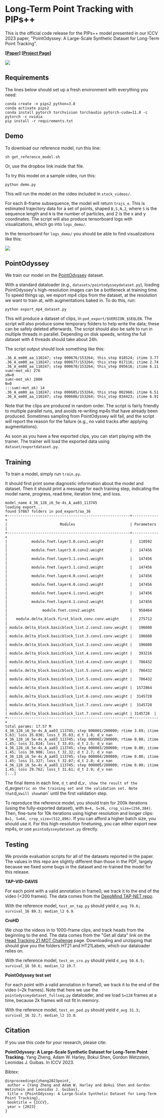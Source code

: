 # Long-Term Point Tracking with PIPs++

This is the official code release for the PIPs++ model presented in our ICCV 2023 paper, "PointOdyssey: A Large-Scale Synthetic Dataset for Long-Term Point Tracking".

**[[Paper](https://arxiv.org/abs/2307.15055)] [[Project Page](https://pointodyssey.com/)]**

<img src='https://pointodyssey.com/assets/point_tracks.jpg'>

## Requirements

The lines below should set up a fresh environment with everything you need: 

```
conda create -n pips2 python=3.8
conda activate pips2
conda install pytorch torchvision torchaudio pytorch-cuda=11.8 -c pytorch -c nvidia
pip install -r requirements.txt
```

## Demo

To download our reference model, run this line:

```
sh get_reference_model.sh
```

Or, use the dropbox link inside that file. 

To try this model on a sample video, run this:

```
python demo.py
```

This will run the model on the video included in `stock_videos/`.

For each 8-frame subsequence, the model will return `trajs_e`. This is estimated trajectory data for a set of points, shaped `B,S,N,2`, where `S` is the sequence length and `N` is the number of particles, and 2 is the x and y coordinates. The script will also produce tensorboard logs with visualizations, which go into `logs_demo/`.

In the tensorboard for `logs_demo/` you should be able to find visualizations like this:

<img src='https://pointodyssey.com/assets/camel_compressed.gif'>


## PointOdyssey 

We train our model on the [PointOdyssey](https://huggingface.co/datasets/aharley/pointodyssey) dataset.

With a standard dataloader (e.g., `datasets/pointodysseydataset.py`), loading PointOdyssey's high-resolution images can be a bottleneck at training time. To speed things up, we export mp4 clips from the dataset, at the resolution we want to train at, with augmentations baked in. To do this, run:

```
python export_mp4_dataset.py
```

This will produce a dataset of clips, in `pod_export/$VERSION_$SEQLEN`. The script will also produce some temporary folders to help write the data; these can be safely deleted afterwards. The script should also be safe to run in multiple threads in parallel. Depending on disk speeds, writing the full dataset with 4 threads should take about 24h.

The script output should look something like this: 
```
.36_A_em00_aa_110247; step 000676/153264; this_step 018524; itime 3.77
.36_A_em00_aa_110247; step 000677/153264; this_step 017116; itime 2.74
.36_A_em00_aa_110247; step 000678/153264; this_step 095616; itime 6.11
sum(~mot_ok) 276
xN=0
sum(~mot_ok) 2000
N=0
:::sum(~mot_ok) 14
.36_A_em00_aa_110247; step 000685/153264; this_step 002960; itime 6.51
.36_A_em00_aa_110247; step 000686/153264; this_step 034423; itime 6.91
```

Note that the clips are produced in random order. The script is fairly friendly to multiple parallel runs, and avoids re-writing mp4s that have already been produced. Sometimes sampling from PointOdyssey will fail, and the script will report the reason for the failure (e.g., no valid tracks after applying augmentations).

As soon as you have a few exported clips, you can start playing with the trainer. The trainer will load the exported data using `dataset/exportdataset.py`.


## Training

To train a model, simply run `train.py`.

It should first print some diagnostic information about the model and dataset. Then it should print a message for each training step, indicating the model name, progress, read time, iteration time, and loss. 

```
model_name 4_36_128_i6_5e-4s_A_aa03_113745
loading export...
found 57867 folders in pod_export/aa_36
+--------------------------------------------------------+------------+
|                        Modules                         | Parameters |
+--------------------------------------------------------+------------+
|           module.fnet.layer3.0.conv1.weight            |   110592   |
|           module.fnet.layer3.0.conv2.weight            |   147456   |
|           module.fnet.layer3.1.conv1.weight            |   147456   |
|           module.fnet.layer3.1.conv2.weight            |   147456   |
|           module.fnet.layer4.0.conv1.weight            |   147456   |
|           module.fnet.layer4.0.conv2.weight            |   147456   |
|           module.fnet.layer4.1.conv1.weight            |   147456   |
|           module.fnet.layer4.1.conv2.weight            |   147456   |
|                module.fnet.conv2.weight                |   958464   |
|    module.delta_block.first_block_conv.conv.weight     |   275712   |
| module.delta_block.basicblock_list.2.conv2.conv.weight |   196608   |
| module.delta_block.basicblock_list.3.conv1.conv.weight |   196608   |
| module.delta_block.basicblock_list.3.conv2.conv.weight |   196608   |
| module.delta_block.basicblock_list.4.conv1.conv.weight |   393216   |
| module.delta_block.basicblock_list.4.conv2.conv.weight |   786432   |
| module.delta_block.basicblock_list.5.conv1.conv.weight |   786432   |
| module.delta_block.basicblock_list.5.conv2.conv.weight |   786432   |
| module.delta_block.basicblock_list.6.conv1.conv.weight |  1572864   |
| module.delta_block.basicblock_list.6.conv2.conv.weight |  3145728   |
| module.delta_block.basicblock_list.7.conv1.conv.weight |  3145728   |
| module.delta_block.basicblock_list.7.conv2.conv.weight | 3145728  |
+--------------------------------------------------------+------------+
total params: 17.57 M
4_36_128_i6_5e-4s_A_aa03_113745; step 000001/200000; rtime 3.69; itime 5.63; loss 35.030; loss_t 35.03; d_t 1.8; d_v nan
4_36_128_i6_5e-4s_A_aa03_113745; step 000002/200000; rtime 0.00; itime 1.45; loss 31.024; loss_t 33.03; d_t 2.5; d_v nan
4_36_128_i6_5e-4s_A_aa03_113745; step 000003/200000; rtime 0.00; itime 1.45; loss 30.908; loss_t 32.32; d_t 2.7; d_v nan
4_36_128_i6_5e-4s_A_aa03_113745; step 000004/200000; rtime 0.00; itime 1.45; loss 31.327; loss_t 32.07; d_t 2.8; d_v nan
4_36_128_i6_5e-4s_A_aa03_113745; step 000005/200000; rtime 0.00; itime 1.45; loss 29.762; loss_t 31.61; d_t 2.9; d_v nan
[...]
 ```

The final items in each line, `d_t` and d_v`, show the result of the `d_avg` metric on the training set and the validation set. Note that `d_v` will show `nan` until the first validation step.

To reproduce the reference model, you should train for 200k iterations (using the fully-exported dataset), with `B=4, S=36, crop_size=(256,384)`. Then, fine-tune for 10k iterations using higher resolution and longer clips: `B=1, S=64, crop_size=(512,896)`. If you can afford a higher batch size, you should use it. For this high-resolution finetuning, you can either export new mp4s, or use `pointodysseydataset.py` directly. 


## Testing

We provide evaluation scripts for all of the datasets reported in the paper. The values in this repo are slightly different than those in the PDF, largely because we fixed some bugs in the dataset and re-trained the model for this release.

**TAP-VID-DAVIS**

For each point with a valid annotation in frame0, we track it to the end of the video (<200 frames). The data comes from the [DeepMind TAP-NET repo](https://github.com/google-deepmind/tapnet#tap-vid-benchmark). 

With the reference model, `test_on_tap.py` should yield `d_avg 70.6; survival_16 89.3; median_l2 6.9`.

**CroHD**

We chop the videos in to 1000-frame clips, and track heads from the beginning to the end. The data comes from the "Get all data" link on the [Head Tracking 21 MOT Challenge](https://motchallenge.net/data/Head_Tracking_21/) page. Downloading and unzipping that should give you the folders HT21 and HT21Labels, which our dataloader relies on.

With the reference model, `test_on_cro.py` should yield `d_avg 50.6.5; survival_16 50.6; median_l2 19.7`.

**PointOdyssey test set**

For each point with a valid annotation in frame0, we track it to the end of the video (~2k frames). Note that here we use the `pointodysseydataset_fullseq.py` dataloader, and we load `S=128` frames at a time, because 2k frames will not fit in memory. 

With the reference model, `test_on_pod.py` should yield `d_avg 31.3; survival_16 32.7; median_l2 33.0`. 


## Citation

If you use this code for your research, please cite:

**PointOdyssey: A Large-Scale Synthetic Dataset for Long-Term Point Tracking.** Yang Zheng, Adam W. Harley, Bokui Shen, Gordon Wetzstein, Leonidas J. Guibas. In ICCV 2023.

Bibtex:
```
@inproceedings{zheng2023point,
 author = {Yang Zheng and Adam W. Harley and Bokui Shen and Gordon Wetzstein and Leonidas J. Guibas},
 title = {PointOdyssey: A Large-Scale Synthetic Dataset for Long-Term Point Tracking},
 booktitle = {ICCV},
 year = {2023}
}
```

